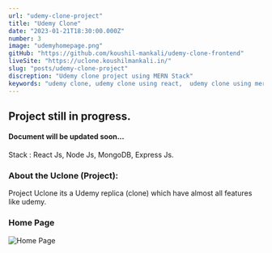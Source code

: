 ```yaml
---
url: "udemy-clone-project"
title: "Udemy Clone"
date: "2023-01-21T18:30:00.000Z"
number: 3
image: "udemyhomepage.png"
gitHub: "https://github.com/koushil-mankali/udemy-clone-frontend"
liveSite: "https://uclone.koushilmankali.in/"
slug: "posts/udemy-clone-project"
discreption: "Udemy clone project using MERN Stack"
keywords: "udemy clone, udemy clone using react,  udemy clone using mern stack, learning management system project, learning management system project,mern project, udemy project, mern project with source code, koushil, koushil mankali"
---
```


## Project still in progress.

#### Document will be updated soon...

Stack : React Js, Node Js, MongoDB, Express Js.

### About the Uclone (Project):

Project Uclone its a Udemy replica (clone) which have almost all features like udemy.

### Home Page

![Home Page](/Images/postImages/udemyclone/udemyhomepage.png)
